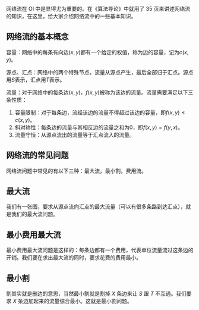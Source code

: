 网络流在 OI 中是显得尤为重要的。在《算法导论》中就用了 35 页来讲述网络流的知识，在这里，给大家介绍网络流中的一些基本知识。

## 网络流的基本概念

容量：网络中的每条有向边$(x,y)$都有一个给定的权值，称为边的容量，记为$c(x,y)$。

源点、汇点：网络中的两个特殊节点。流量从源点产生，最后全部归于汇点。源点用$S$表示，汇点用$T$表示。

流量：对于网络中的每条边$(x,y)$，$f(x,y)$被称为该边的流量。流量需要满足以下三条性质：
1. 容量限制：对于每条边，流经该边的流量不得超过该边的容量，即$f(x,y) \leq c(x,y)$。
2. 斜对称性：每条边的流量与其相反边的流量之和为0，即$f(x,y)=f(y,x)$。
3. 流量守恒：从源点流出的流量等于汇点流入的流量。

## 网络流的常见问题

网络流问题中常见的有以下三种：最大流，最小割，费用流。

## 最大流

我们有一张图，要求从源点流向汇点的最大流量（可以有很多条路到达汇点），就是我们的最大流问题。

## 最小费用最大流

最小费用最大流问题是这样的：每条边都有一个费用，代表单位流量流过这条边的开销。我们要在求出最大流的同时，要求花费的费用最小。

## 最小割

割其实就是删边的意思，当然最小割就是割掉 $X$ 条边来让 $S$ 跟 $T$ 不互通。我们要求 $X$ 条边加起来的流量综合最小。这就是最小割问题。

